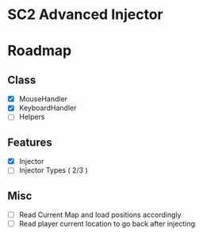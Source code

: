 # SC2 Advanced Injector

# Roadmap

## Class

 * [x] MouseHandler
 * [x] KeyboardHandler
 * [ ] Helpers
 
## Features

 * [x] Injector 
 * [ ] Injector Types ( 2/3 )

## Misc
 * [ ] Read Current Map and load positions accordingly
 * [ ] Read player current location to go back after injecting
